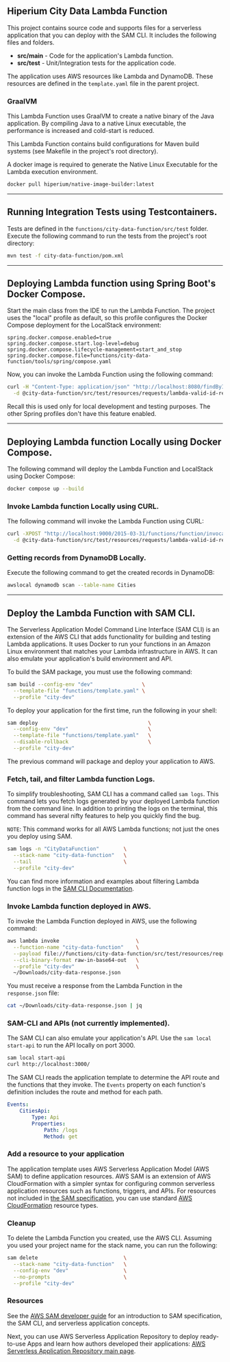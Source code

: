 ## Hiperium City Data Lambda Function

This project contains source code and supports files for a serverless application that you can deploy with the SAM CLI.
It includes the following files and folders.

- **src/main** - Code for the application's Lambda function.
- **src/test** - Unit/Integration tests for the application code.

The application uses AWS resources like Lambda and DynamoDB.
These resources are defined in the `template.yaml` file in the parent project.

### GraalVM
This Lambda Function uses GraalVM to create a native binary of the Java application.
By compiling Java to a native Linux executable, the performance is increased and cold-start is reduced.

This Lambda Function contains build configurations for Maven build systems (see Makefile in the project's root directory).

A docker image is required to generate the Native Linux Executable for the Lambda execution environment.
```bash
docker pull hiperium/native-image-builder:latest
```

---
## Running Integration Tests using Testcontainers.
Tests are defined in the `functions/city-data-function/src/test` folder.
Execute the following command to run the tests from the project's root directory:
```bash
mvn test -f city-data-function/pom.xml
```

---
## Deploying Lambda function using Spring Boot's Docker Compose.
Start the main class from the IDE to run the Lambda Function. 
The project uses the "local" profile as default,
so this profile configures the Docker Compose deployment for the LocalStack environment:

```properties
spring.docker.compose.enabled=true
spring.docker.compose.start.log-level=debug
spring.docker.compose.lifecycle-management=start_and_stop
spring.docker.compose.file=functions/city-data-function/tools/spring/compose.yaml
```

Now, you can invoke the Lambda Function using the following command:
```bash
curl -H "Content-Type: application/json" "http://localhost:8080/findById" \
  -d @city-data-function/src/test/resources/requests/lambda-valid-id-request.json
```

Recall this is used only for local development and testing purposes.
The other Spring profiles don't have this feature enabled.

---
## Deploying Lambda function Locally using Docker Compose.
The following command will deploy the Lambda Function and LocalStack using Docker Compose:
```bash
docker compose up --build
```

### Invoke Lambda function Locally using CURL.
The following command will invoke the Lambda Function using CURL:
```bash
curl -XPOST "http://localhost:9000/2015-03-31/functions/function/invocations" \
  -d @city-data-function/src/test/resources/requests/lambda-valid-id-request.json
```

### Getting records from DynamoDB Locally.
Execute the following command to get the created records in DynamoDB:
```bash
awslocal dynamodb scan --table-name Cities
```

---
## Deploy the Lambda Function with SAM CLI.

The Serverless Application Model Command Line Interface (SAM CLI) is an extension of the AWS CLI that adds functionality for building and testing Lambda applications.
It uses Docker to run your functions in an Amazon Linux environment that matches your Lambda infrastructure in AWS.
It can also emulate your application's build environment and API.

To build the SAM package, you must use the following command:
```bash
sam build --config-env "dev"                \
  --template-file "functions/template.yaml" \
  --profile "city-dev"
```

To deploy your application for the first time, run the following in your shell:
```bash
sam deploy                                    \
  --config-env "dev"                          \
  --template-file "functions/template.yaml"   \
  --disable-rollback                          \
  --profile "city-dev"
```

The previous command will package and deploy your application to AWS.

### Fetch, tail, and filter Lambda function Logs.

To simplify troubleshooting, SAM CLI has a command called `sam logs`.
This command lets you fetch logs generated by your deployed Lambda function from the command line.
In addition to printing the logs on the terminal, this command has several nifty features to help you quickly find the bug.

`NOTE`: This command works for all AWS Lambda functions; not just the ones you deploy using SAM.

```bash
sam logs -n "CityDataFunction"        \
  --stack-name "city-data-function"   \
  --tail                              \
  --profile "city-dev"
```

You can find more information and examples about filtering Lambda function logs in the [SAM CLI Documentation](https://docs.aws.amazon.com/serverless-application-model/latest/developerguide/serverless-sam-cli-logging.html).

### Invoke Lambda function deployed in AWS.
To invoke the Lambda Function deployed in AWS, use the following command:
```bash
aws lambda invoke                         \
  --function-name "city-data-function"    \
  --payload file://functions/city-data-function/src/test/resources/requests/lambda-valid-id-request.json \
  --cli-binary-format raw-in-base64-out   \
  --profile "city-dev"                    \
  ~/Downloads/city-data-response.json
```

You must receive a response from the Lambda Function in the `response.json` file:
```bash
cat ~/Downloads/city-data-response.json | jq
```

### SAM-CLI and APIs (not currently implemented).

The SAM CLI can also emulate your application's API. Use the `sam local start-api` to run the API locally on port 3000.
```bash
sam local start-api
curl http://localhost:3000/
```

The SAM CLI reads the application template to determine the API route and the functions that they invoke.
The `Events` property on each function's definition includes the route and method for each path.
```yaml
Events:
    CitiesApi:
        Type: Api
        Properties:
            Path: /logs
            Method: get
```

### Add a resource to your application

The application template uses AWS Serverless Application Model (AWS SAM) to define application resources.
AWS SAM is an extension of AWS CloudFormation with a simpler syntax for configuring common serverless application resources such as functions, triggers, and APIs.
For resources not included in [the SAM specification](https://github.com/awslabs/serverless-application-model/blob/master/versions/2016-10-31.md), you can use standard [AWS CloudFormation](https://docs.aws.amazon.com/AWSCloudFormation/latest/UserGuide/aws-template-resource-type-ref.html) resource types.

### Cleanup

To delete the Lambda Function you created, use the AWS CLI. Assuming you used your project name for the stack name, you can run the following:
```bash
sam delete                            \
  --stack-name "city-data-function"   \
  --config-env "dev"                  \
  --no-prompts                        \
  --profile "city-dev"
```

### Resources

See the [AWS SAM developer guide](https://docs.aws.amazon.com/serverless-application-model/latest/developerguide/what-is-sam.html) for an introduction to SAM specification, the SAM CLI, and serverless application concepts.

Next, you can use AWS Serverless Application Repository to deploy ready-to-use Apps and learn how authors developed their applications:
[AWS Serverless Application Repository main page](https://aws.amazon.com/serverless/serverlessrepo/).
